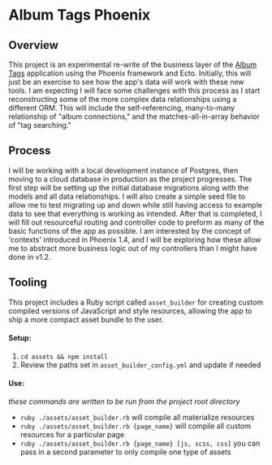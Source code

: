 # Album Tags Phoenix

## Overview
This project is an experimental re-write of the business layer of the [Album Tags](https://github.com/jhunschejones/Album-Tags) application using the Phoenix framework and Ecto. Initially, this will just be an exercise to see how the app's data will work with these new tools. I am expecting I will face some challenges with this process as I start reconstructing some of the more complex data relationships using a different ORM. This will include the self-referencing, many-to-many relationship of "album connections," and the matches-all-in-array behavior of "tag searching."

## Process
I will be working with a local development instance of Postgres, then moving to a cloud database in production as the project progresses. The first step will be setting up the initial database migrations along with the models and all data relationships. I will also create a simple seed file to allow me to test migrating up and down while still having access to example data to see that everything is working as intended. After that is completed, I will fill out resourceful routing and controller code to preform as many of the basic functions of the app as possible. I am interested by the concept of 'contexts' introduced in Phoenix 1.4, and I will be exploring how these allow me to abstract more business logic out of my controllers than I might have done in v1.2.

## Tooling
This project includes a Ruby script called `asset_builder` for creating custom compiled versions of JavaScript and style resources, allowing the app to ship a more compact asset bundle to the user.

#### Setup:
1. `cd assets && npm install`
2. Review the paths set in `asset_builder_config.yml` and update if needed

#### Use:
*these commands are written to be run from the project root directory*
* `ruby ./assets/asset_builder.rb` will compile all materialize resources
* `ruby ./assets/asset_builder.rb {page_name}` will compile all custom resources for a particular page
* `ruby ./assets/asset_builder.rb {page_name} [js, scss, css]` you can pass in a second parameter to only compile one type of assets
